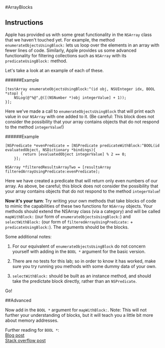 

#ArrayBlocks

## Instructions

Apple has provided us with some great functionality in the `NSArray` class that we haven't touched yet. For example, the method `enumerateObjectsUsingBlock:` lets us loop over the elements in an array with fewer lines of code. Similarly, Apple provides us some advanced functionality for filtering collections such as `NSArray` with its `predicateUsingBlock:` method.

Let's take a look at an example of each of these.

######Example
```objc
[testArray enumerateObjectsUsingBlock:^(id obj, NSUInteger idx, BOOL *stop) {
	NSLog(@"%@",@([(NSNumber *)obj integerValue] + 1));
}];
```

Here we've made a call to `enumerateObjectsUsingBlock` that will print each value in our `NSArray` with one added to it. (Be careful: This block does not consider the possibility that your array contains objects that do not respond to the method `integerValue`!)

######Example
```objc
[NSPredicate *evenPredicate = [NSPredicate predicateWithBlock:^BOOL(id evaluatedObject, NSDictionary *bindings){
        return [evaluatedObject integerValue] % 2 == 0;
    }];
    
NSArray *filteredResultsArrayTwo = [resultsArray filteredArrayUsingPredicate:evenPredicate];
```

Here we have created a predicate that will return only even numbers of our array. As above, be careful; this block does not consider the possibility that your array contains objects that do not respond to the method `integerValue`! 

**Now it's your turn**: Try writing your own methods that take blocks of code to mimic the capabilities of these two functions for `NSArray` objects. Your methods should extend the NSArray class (via a category) and will be called `mapWithBlock:` (our form of `enumerateObjectsUsingBlock:`) and `selectWithBlock:` (our form of `filteredArrayUsingPredicate:` + `predicateUsingBlock:`). The arguments should be the blocks.

Some additional notes:

1) For our equivalent of `enumerateObjectsUsingBlock` do not concern yourself with adding in the `BOOL *` argument for the basic version.

2) There are no tests for this lab; so in order to know it has worked, make sure you try running you methods with some dummy data of your own.

3) `selectWithBlock:` should be built as an instance method, and should take the predictate block directly, rather than an `NSPredicate`.

Go!


##Advanced

Now add in the `BOOL *` argument for `mapWithBlock:`. Note: This will not further your understanding of blocks, but it will teach you a little bit more about memory addresses.

Further reading for ```BOOL *```:  
<a href="http://www.drdobbs.com/mobile/pointers-in-objective-c/225700236?pgno=1">
Blog post</a>  
<a href="http://stackoverflow.com/questions/6546214/when-we-need-pointer-of-bool-variable-in-objective-c/6546351#6546351">
Stack overflow post</a>    





